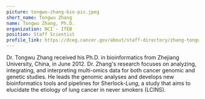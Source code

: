 ```yaml
---
picture: tongwu-zhang-bio-pic.jpeg
short_name: Tongwu Zhang
name: Tongwu Zhang, Ph.D.
organization: NCI - ITEB
position: Staff Scientist
profile_link: https://dceg.cancer.gov/about/staff-directory/zhang-tongwu
---
```


Dr. Tongwu Zhang received his Ph.D. in bioinformatics from Zhejiang University, China, in June 2012. Dr. Zhang's research focuses on analyzing, integrating, and interpreting multi-omics data for both cancer genomic and genetic studies. He leads the genomic analyses and develops new bioinformatics tools and pipelines for Sherlock-*Lung*, a study that aims to elucidate the etiology of lung cancer in never smokers (LCINS).
